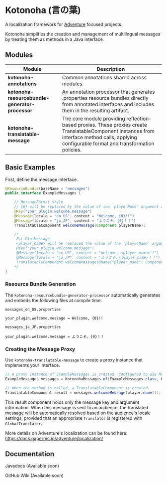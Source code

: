 # Kotonoha (言の葉)

A localization framework for [Adventure](https://github.com/KyoriPowered/adventure) focused projects.

Kotonoha simplifies the creation and management of multilingual messages by treating them as methods in a Java interface.

## Modules

| Module                                                   | Description                                                                                                                                                                                     |
|----------------------------------------------------------|-------------------------------------------------------------------------------------------------------------------------------------------------------------------------------------------------|
| **kotonoha-annotations**                                 | Common annotations shared across modules.                                                                                                                                                       |
| **kotonoha-resourcebundle-generator-processor**          | An annotation processor that generates .properties resource bundles directly from annotated interfaces and includes them in the resulting artifact.                                             |
| **kotonoha-translatable-message**                        | The core module providing reflection-based proxies. These proxies create TranslatableComponent instances from interface method calls, applying configurable format and transformation policies. |

[//]: # (| **kotonoha-translatable-message-extra-miniplaceholders** | Extension module providing integration with [MiniPlaceholders]&#40;https://github.com/MiniPlaceholders&#41;.                                                                                            |)

## Basic Examples

First, define the message interface.

```java
@ResourceBundle(baseName = "messages")
public interface ExampleMessages {

    // MessageFormat style
    // {0} will be replaced by the value of the 'playerName' argument at runtime.
    @Key("your_plugin.welcome.message")
    @Message(locale = "en_US", content = "Welcome, {0}!!")
    @Message(locale = "ja_JP", content = "ようこそ、{0}！！")
    TranslatableComponent welcomeMessage(Component playerName);

    /*
     For MiniMessage
     <player_name> will be replaced the value of the 'playerName' argument at runtime.
     @Key("your_plugin.welcome.message")
     @Message(locale = "en_US", content = "Welcome, <player_name>!!")
     @Message(locale = "ja_JP", content = "ようこそ、<player_name>！！")
     TranslatableComponent welcomeMessage(@Name("player_name") Component playerName);
    */
}
```

### Resource Bundle Generation

The `kotonoha-resourcebundle-generator-processor` automatically generates and embeds the following files at compile time:

`messages_en_US.properties`
```properties
your_plugin.welcome.message = Welcome, {0}!!
```

`messages_ja_JP.properties`

```properties
your_plugin.welcome.message = ようこそ、{0}！！
```

### Creating the Message Proxy

Use `kotonoha-translatable-message` to create a proxy instance that implements your interface.

```java
// A proxy instance of ExampleMessages is created, configured to use MessageFormat rules.
ExampleMessages messages = KotonohaMessages.of(ExampleMessages.class, FormatTypes.MESSAGE_FORMAT);

// When the method is called, a TranslatableComponent is created.
TranslatableComponent result = messages.welcomeMessage(player.name());
```

This result component holds only the message key and argument information. When this message is sent to an audience, the translated message will be automatically resolved based on the audience's locale settings, provided that an appropriate `Translator` is registered with `GlobalTranslator`.

More details on Adventure's localization can be found here:
https://docs.papermc.io/adventure/localization/

## Documentation

Javadocs (Available soon)

GitHub Wiki (Available soon)